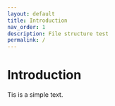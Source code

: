 ```yaml
---
layout: default
title: Introduction
nav_order: 1
description: File structure test
permalink: /
---
```




# Introduction

Tis is a simple text.






